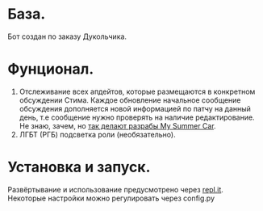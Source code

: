 # База.
Бот создан по заказу Дукольчика. 

# Фунционал.
1. Отслеживание всех апдейтов, которые размещаются в конкретном обсуждении Стима. Каждое обновление начальное сообщение обсуждения дополняется новой информацией по патчу на данный день, т.е сообщение нужно проверять на наличие редактирование. Не знаю, зачем, но [так делают разрабы My Summer Car](https://steamcommunity.com/app/516750/discussions/2/3069740688714545717/).
2. ЛГБТ (РГБ) подсветка роли (необязательно).

# Установка и запуск.
Развёртывание и использование предусмотрено через [repl.it](https://replit.com/@Debianov/dukol-bot?v=1a).
Некоторые настройки можно регулировать через config.py
